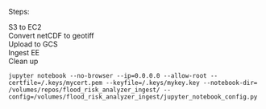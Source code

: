 Steps:

S3 to EC2  
Convert netCDF to geotiff  
Upload to GCS  
Ingest EE  
Clean up


`jupyter notebook --no-browser --ip=0.0.0.0 --allow-root --certfile=/.keys/mycert.pem --keyfile=/.keys/mykey.key --notebook-dir= /volumes/repos/flood_risk_analyzer_ingest/ --config=/volumes/flood_risk_analyzer_ingest/jupyter_notebook_config.py`



